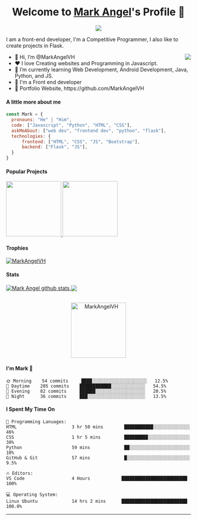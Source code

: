 <p align="center">
  <h1 align="center">Welcome to <a href="https://github.com/MrBlueBird2">Mark Angel</a>'s Profile 👋</h1>
</p>
<p align="center">
  <a align="center" href="https://github.com/DenverCoder1/readme-typing-svg"><img src="https://readme-typing-svg.herokuapp.com?&font=IBM+Plex+Sans&color=F72EE2&size=25&lines=Welcome+to+my+GitHub+Profile!;I'm+a+Front+end+developer;I'm+a+competitive+programmer;I'm+a+web+developer" /></a>
</p>
<p>I am a front-end developer, I'm a Competitive Programmer, I also like to create projects in Flask.</p>
<img align="right" src="https://media.giphy.com/media/M9gbBd9nbDrOTu1Mqx/giphy.gif">
<ul>
  <li>👋 Hi, I’m @MarkAngelVH</li>
  <li>❤️ I love Creating websites and Programming in Javascript.</li>
  <li>🌱 I’m currently learning Web Development, Android Development, Java, Python, and JS.</li>
  <li>💼 I'm a Front end developer</li>
  <li>🧐 Portfolio Website, https://github.com/MarkAngelVH</li>
</ul>

#### A little more about me
```javascript
const Mark = {
  pronouns: "He" | "Him",
  code: ["Javascript", "Python", "HTML", "CSS"],
  askMeAbout: ["web dev", "frontend dev", "python", "flask"],
  technologies: {
      frontend: ["HTML", "CSS", "JS", "Bootstrap"],
      backend: ["Flask", "JS"],
  }
}
```

#### Popular Projects
<a href="https://github.com/MarkAngelVH/Traveller-Page">
  <!-- Change the `github-readme-stats.anuraghazra1.vercel.app` to `github-readme-stats.vercel.app`  -->
<img src="https://github.com/MarkAngelVH/MarkAngelVH/assets/67471197/680019d1-d7e5-400e-af8e-d95359fdae53" width="150px">
</a>    
<a href="#">
  <!-- Change the `github-readme-stats.anuraghazra1.vercel.app` to `github-readme-stats.vercel.app`  -->
  <img src="https://github.com/MarkAngelVH/MarkAngelVH/assets/67471197/4a2f5436-e894-4996-a30b-f0de9b436f88" width="150px">
</a>

#### Trophies

<p align="left"> <a href="https://github.com/ryo-ma/github-profile-trophy"><img src="https://github-profile-trophy.vercel.app/?username=MarkAngelVH&row=2&column=6&theme=onedark&column=8&no-frame=false&no-bg=false" alt="MarkAngelVH"></a></p>

#### Stats
<a href="https://github.com/anuraghazra/github-readme-stats">
  <img align="center" src="https://github-readme-stats.anuraghazra1.vercel.app/api?username=MarkAngelVH&show_icons=true&include_all_commits=true&theme=onedark" alt="Mark Angel github stats" />
</a>
<a href="https://github.com/anuraghazra/github-readme-stats">
  <!-- Change the `github-readme-stats.anuraghazra1.vercel.app` to `github-readme-stats.vercel.app`  -->
  <img align="center" src="https://github-readme-stats.anuraghazra1.vercel.app/api/top-langs/?username=MrBlueBird2&layout=compact&theme=onedark" />
</a>
<br />
<br />
<p align="center">
  <img align="center" height="150em" src="https://github-readme-streak-stats.herokuapp.com/?user=MrBlueBird2&theme=onedark" alt="MarkAngelVH" />
</p>



#### I'm Mark 🐤
```
🌞 Morning    54 commits     ████░░░░░░░░░░░░░░░░░░░░░   12.5% 
🌆 Daytime    205 commits    ████████████░░░░░░░░░░░░░   54.5% 
🌃 Evening    82 commits     ██████░░░░░░░░░░░░░░░░░░░   20.5% 
🌙 Night      36 commits     ███░░░░░░░░░░░░░░░░░░░░░░   13.5%
```

#### I Spent My Time On
```text
💬 Programming Lanuages:
HTML                     3 hr 50 mins        ███████████░░░░░░░░░░░░░░   46% 
CSS                      1 hr 5 mins         █████████░░░░░░░░░░░░░░░░   30% 
Python                   59 mins             ██░░░░░░░░░░░░░░░░░░░░░░░   10% 
GitHub & Git             57 mins             █░░░░░░░░░░░░░░░░░░░░░░░░   9.5%

🔥 Editors:
VS Code                  4 Hours            █████████████████████████   100% 

💻 Operating System:
Linux Ubuntu             14 hrs 2 mins      █████████████████████████   100.0%
```
------

